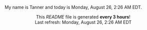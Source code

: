 My name is Tanner and today is Monday, August 26, 2:26 AM EDT.

<p align="center">This <i>README</i> file is generated <b>every 3 hours</b>!</br>Last refresh: Monday, August 26, 2:26 AM EDT<br /></p>
